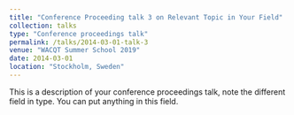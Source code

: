 ```yaml
---
title: "Conference Proceeding talk 3 on Relevant Topic in Your Field"
collection: talks
type: "Conference proceedings talk"
permalink: /talks/2014-03-01-talk-3
venue: "WACQT Summer School 2019"
date: 2014-03-01
location: "Stockholm, Sweden"
---
```


This is a description of your conference proceedings talk, note the different field in type. You can put anything in this field.
